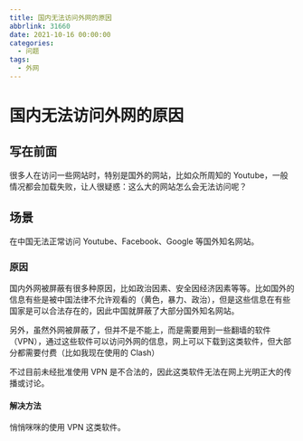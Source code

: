 ```yaml
---
title: 国内无法访问外网的原因
abbrlink: 31660
date: 2021-10-16 00:00:00
categories:
  - 问题
tags:
  - 外网
---
```


# 国内无法访问外网的原因

## 写在前面

很多人在访问一些网站时，特别是国外的网站，比如众所周知的 Youtube，一般情况都会加载失败，让人很疑惑：这么大的网站怎么会无法访问呢？

## 场景

在中国无法正常访问 Youtube、Facebook、Google 等国外知名网站。

### 原因

国内外网被屏蔽有很多种原因，比如政治因素、安全因经济因素等等。比如国外的信息有些是被中国法律不允许观看的（黄色，暴力、政治），但是这些信息在有些国家是可以合法存在的，因此中国就屏蔽了大部分国外知名网站。

另外，虽然外网被屏蔽了，但并不是不能上，而是需要用到一些翻墙的软件（VPN），通过这些软件可以访问外网的信息，网上可以下载到这类软件，但大部分都需要付费（比如我现在使用的 Clash）

不过目前未经批准使用 VPN 是不合法的，因此这类软件无法在网上光明正大的传播或讨论。

#### 解决方法

悄悄咪咪的使用 VPN 这类软件。
